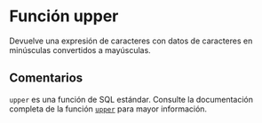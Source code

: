 ﻿---
SidebarGroup: "Funciones de texto"
Autogenerated: true
---

# Función  upper

Devuelve una expresión de caracteres con datos de caracteres en minúsculas convertidos a mayúsculas.

## Comentarios 

`upper` es una función de SQL estándar. Consulte la documentación completa de la función [`upper`](https://learn.microsoft.com/es-es/sql/t-sql/functions/upper-transact-sql) para mayor información.
